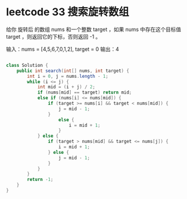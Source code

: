 # leetcode 33 搜索旋转数组

给你 旋转后 的数组 nums 和一个整数 target ，如果 nums 中存在这个目标值 target ，则返回它的下标，否则返回 -1 。

输入：nums = [4,5,6,7,0,1,2], target = 0
输出：4

```java

class Solution {
    public int search(int[] nums, int target) {
        int i = 0, j = nums.length - 1;
        while (i <= j) {
            int mid = (i + j) / 2;
            if (nums[mid] == target) return mid;
            else if (nums[i] <= nums[mid]) {
                if (target >= nums[i] && target < nums[mid]) {
                    j = mid - 1;
                }
                    else {
                        i = mid + 1;
                    } 
            } else {
                if (target > nums[mid] && target <= nums[j]) {
                    i = mid + 1;
                } else {
                    j = mid - 1;
                }
            }
        }
        return -1;
    }
}
```